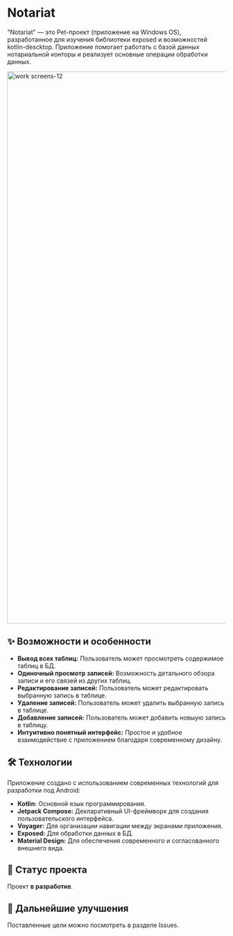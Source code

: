 # Notariat

"Notariat" — это Pet-проект (приложение на Windows OS), разработанное для изучения библиотеки exposed и возможностей kotlin-descktop. Приложение помогает работать с базой данных нотариальной конторы и реализует основные операции обработки данных.

<img width="1172" height="1269" alt="work screens-12" src="https://github.com/user-attachments/assets/f4ee1e8c-22b1-4298-9a41-f352a5a3065a" />

## ✨ Возможности и особенности

*   **Вывод всех таблиц:** Пользователь может просмотреть содержимое таблиц в БД.
*   **Одиночный просмотр записей:** Возможность детального обзора записи и его связей из других таблиц.
*   **Редактирование записей:** Пользователь может редактировать выбранную запись в таблице.
*   **Удаление записей:** Пользователь может удалить выбранную запись в таблице.
*   **Добавление записей:** Пользователь может добавить новыую запись в таблицу.
*   **Интуитивно понятный интерфейс:** Простое и удобное взаимодействие с приложением благодаря современному дизайну.

## 🛠 Технологии

Приложение создано с использованием современных технологий для разработки под Android:

*   **Kotlin:** Основной язык программирования.
*   **Jetpack Compose:** Декларативный UI-фреймворк для создания пользовательского интерфейса.
*   **Voyager:** Для организации навигации между экранами приложения.
*   **Exposed:** Для обработки данных в БД.
*   **Material Design:** Для обеспечения современного и согласованного внешнего вида.

## 🏁 Статус проекта

Проект **в разработке**.

## 🔧 Дальнейшие улучшения

Поставленные цели можно посмотреть в разделе Issues.
